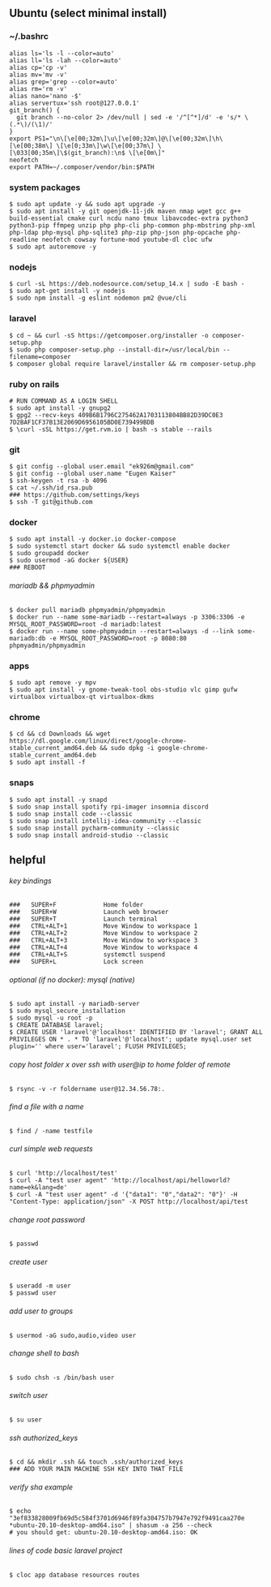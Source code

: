 ## Ubuntu (select minimal install)

### ~/.bashrc
    alias ls='ls -l --color=auto'
    alias ll='ls -lah --color=auto'
    alias cp='cp -v'
    alias mv='mv -v'
    alias grep='grep --color=auto'
    alias rm='rm -v'
    alias nano='nano -$'
    alias servertux='ssh root@127.0.0.1'
    git_branch() {
      git branch --no-color 2> /dev/null | sed -e '/^[^*]/d' -e 's/* \(.*\)/(\1)/'
    }
    export PS1="\n\[\e[00;32m\]\u\[\e[00;32m\]@\[\e[00;32m\]\h\[\e[00;38m\] \[\e[0;33m\]\w\[\e[00;37m\] \[\033[00;35m\]\$(git_branch):\n$ \[\e[0m\]"
    neofetch
    export PATH=~/.composer/vendor/bin:$PATH
  
### system packages
    $ sudo apt update -y && sudo apt upgrade -y
    $ sudo apt install -y git openjdk-11-jdk maven nmap wget gcc g++ build-essential cmake curl ncdu nano tmux libavcodec-extra python3 python3-pip ffmpeg unzip php php-cli php-common php-mbstring php-xml php-ldap php-mysql php-sqlite3 php-zip php-json php-opcache php-readline neofetch cowsay fortune-mod youtube-dl cloc ufw
    $ sudo apt autoremove -y

### nodejs
    $ curl -sL https://deb.nodesource.com/setup_14.x | sudo -E bash -
    $ sudo apt-get install -y nodejs
    $ sudo npm install -g eslint nodemon pm2 @vue/cli

### laravel
    $ cd ~ && curl -sS https://getcomposer.org/installer -o composer-setup.php
    $ sudo php composer-setup.php --install-dir=/usr/local/bin --filename=composer
    $ composer global require laravel/installer && rm composer-setup.php

### ruby on rails
    # RUN COMMAND AS A LOGIN SHELL
    $ sudo apt install -y gnupg2
    $ gpg2 --recv-keys 409B6B1796C275462A1703113804BB82D39DC0E3 7D2BAF1CF37B13E2069D6956105BD0E739499BDB
    $ \curl -sSL https://get.rvm.io | bash -s stable --rails

### git
    $ git config --global user.email "ek926m@gmail.com"
    $ git config --global user.name "Eugen Kaiser"
    $ ssh-keygen -t rsa -b 4096
    $ cat ~/.ssh/id_rsa.pub
    ### https://github.com/settings/keys
    $ ssh -T git@github.com

### docker
    $ sudo apt install -y docker.io docker-compose
    $ sudo systemctl start docker && sudo systemctl enable docker
    $ sudo groupadd docker
    $ sudo usermod -aG docker ${USER}
    ### REBOOT
###### mariadb && phpmyadmin
    $ docker pull mariadb phpmyadmin/phpmyadmin
    $ docker run --name some-mariadb --restart=always -p 3306:3306 -e MYSQL_ROOT_PASSWORD=root -d mariadb:latest
    $ docker run --name some-phpmyadmin --restart=always -d --link some-mariadb:db -e MYSQL_ROOT_PASSWORD=root -p 8080:80 phpmyadmin/phpmyadmin

### apps
    $ sudo apt remove -y mpv
    $ sudo apt install -y gnome-tweak-tool obs-studio vlc gimp gufw virtualbox virtualbox-qt virtualbox-dkms 

### chrome
    $ cd && cd Downloads && wget https://dl.google.com/linux/direct/google-chrome-stable_current_amd64.deb && sudo dpkg -i google-chrome-stable_current_amd64.deb
    $ sudo apt install -f

### snaps
    $ sudo apt install -y snapd
    $ sudo snap install spotify rpi-imager insomnia discord
    $ sudo snap install code --classic
    $ sudo snap install intellij-idea-community --classic
    $ sudo snap install pycharm-community --classic
    $ sudo snap install android-studio --classic

## helpful

###### key bindings
    ###   SUPER+F             Home folder
    ###   SUPER+W             Launch web browser
    ###   SUPER+T             Launch terminal
    ###   CTRL+ALT+1          Move Window to workspace 1
    ###   CTRL+ALT+2          Move Window to workspace 2
    ###   CTRL+ALT+3          Move Window to workspace 3
    ###   CTRL+ALT+4          Move Window to workspace 4
    ###   CTRL+ALT+S          systemctl suspend
    ###   SUPER+L             Lock screen


###### optional (if no docker): mysql (native)
    $ sudo apt install -y mariadb-server
    $ sudo mysql_secure_installation
    $ sudo mysql -u root -p
    $ CREATE DATABASE laravel;
    $ CREATE USER 'laravel'@'localhost' IDENTIFIED BY 'laravel'; GRANT ALL PRIVILEGES ON * . * TO 'laravel'@'localhost'; update mysql.user set plugin='' where user='laravel'; FLUSH PRIVILEGES;

###### copy host folder x over ssh with user@ip to home folder of remote
    $ rsync -v -r foldername user@12.34.56.78:.
###### find a file with a name
    $ find / -name testfile
###### curl simple web requests
    $ curl 'http://localhost/test'
    $ curl -A "test user agent" 'http://localhost/api/helloworld?name=ek&lang=de'
    $ curl -A "test user agent" -d '{"data1": "0","data2": "0"}' -H "Content-Type: application/json" -X POST http://localhost/api/test
###### change root password
    $ passwd
###### create user
    $ useradd -m user
    $ passwd user
###### add user to groups
    $ usermod -aG sudo,audio,video user
###### change shell to bash
    $ sudo chsh -s /bin/bash user
###### switch user
    $ su user
###### ssh authorized_keys
    $ cd && mkdir .ssh && touch .ssh/authorized_keys
    ### ADD YOUR MAIN MACHINE SSH KEY INTO THAT FILE
###### verify sha example
    $ echo "3ef833828009fb69d5c584f3701d6946f89fa304757b7947e792f9491caa270e *ubuntu-20.10-desktop-amd64.iso" | shasum -a 256 --check
    # you should get: ubuntu-20.10-desktop-amd64.iso: OK
###### lines of code basic laravel project
    $ cloc app database resources routes
